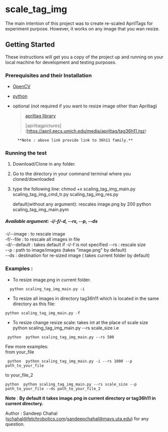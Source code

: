 # scale_tag_img

The main intention of this project was to create re-scaled AprilTags for experiment purpose.
However, it works on any image that you wan resize. 


## Getting Started

These instructions will get you a copy of the project up and running on your local machine for development and testing purposes.

### Prerequisites and their Installation

* [OpenCV](https://opencv.org/)
* [python](https://www.python.org/download/releases/2.7/)
* optional (not required if you want to resize image other than Apriltag)
    >  [apriltag library](https://pypi.org/project/apriltag/)
    >
    >[apriltagpictures] (https://april.eecs.umich.edu/media/apriltag/tag36h11.tgz)
        
        **Note : above link provide link to 36h11 family.**


### Running the test


1. Download/Clone in any folder.
2. Go to the directory in your command terminal where you cloned/downloaded
3. type the following line:
        chmod +x scaling_tag_img_main.py scaling_tag_img_cmd_tr.py scaling_tag_img_res.py

   default(without any argument): rescales image.png by 200
        python scaling_tag_img_main.pym

##### Available argument: -i/-f/-d, --rs, --p, --ds
-i/--image : to rescale image  
-f/--file  : to rescale all images in file  
-d/--default : takes default if -i/-f is not specified
--rs : rescale size  
--p  : path to image/images (takes "image.png" by default)  
--ds : destination for re-sized image ( takes current folder by default)

### Examples :

 * To resize image.png in current folder.
 >
      python scaling_tag_img_main.py -i

 * To resize all images in directory tag36h11 which is located in the same directory as this file:
 >     
    python scaling_tag_img_main.py -f

 * To resize change resize scale: takes int at the place of scale size  
 python scaling_tag_img_main.py --rs scale_size  i.e
 >
     python  python scaling_tag_img_main.py --rs 500

Few more examples:   
from your_file
 >
     python  python scaling_tag_img_main.py -i --rs 1000 --p path_to_your_file

 to your_file_2
 >
    python  python scaling_tag_img_main.py --rs scale_size --p  path_to_your_file --ds path_to_your_file_2


**Note** : **By default it takes image.png in current directory or tag36h11 in current directory.** 

Author : Sandeep Chahal (schahal@fetchrobotics.com/sandeepchahal@mavs.uta.edu) for any question.

